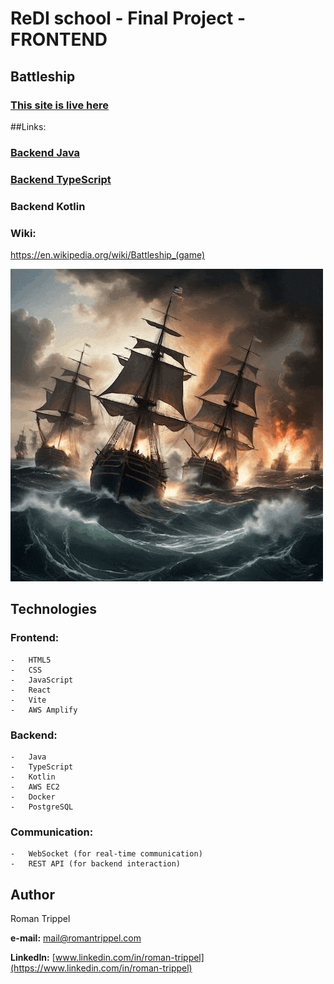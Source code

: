 # ReDI school - Final Project - FRONTEND

## Battleship
### [This site is live here](https://battleship.romantrippel.com/)


##Links:
### [Backend Java](https://github.com/rtrippel/Battleship-Java-back)
### [Backend TypeScript](https://github.com/rtrippel/Battleship-TypeScript-back)
### Backend Kotlin

### Wiki:
https://en.wikipedia.org/wiki/Battleship_(game)

[![ScreenShot](public/assets/images/main-gif.gif)](https://battleship.romantrippel.com/)


## Technologies

### Frontend:
    -   HTML5
    -   CSS
    -   JavaScript
    -   React
    -   Vite
    -   AWS Amplify


### Backend:
    -   Java
    -   TypeScript
    -   Kotlin
    -   AWS EC2
    -   Docker
    -   PostgreSQL

### Communication:
    -   WebSocket (for real-time communication)
    -   REST API (for backend interaction)

## Author

Roman Trippel

**e-mail:** [mail@romantrippel.com](mailto:mail@romantrippel.com)


**LinkedIn:** [www.linkedin.com/in/roman-trippel](https://www.linkedin.com/in/roman-trippel)